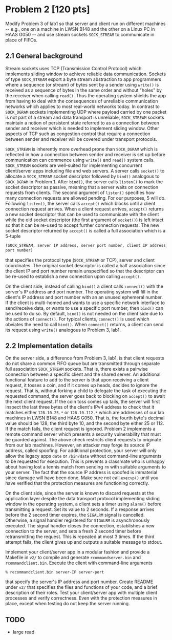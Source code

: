 # Problem 2 [120 pts]

Modify Problem 3 of lab1 so that server and client run on different machines --
e.g., one on a machine in LWSN B148 and the other on a Linux PC in HAAS G050 --
and use stream sockets `SOCK_STREAM` to communicate in place of FIFOs.

## 2.1 General background

Stream sockets uses TCP (Transmission Control Protocol) which implements sliding
window to achieve reliable data communication. Sockets of type `SOCK_STREAM`
export a byte stream abstraction to app programmers where a sequence (or stream)
of bytes sent by a sender using `write()` is received as a sequence of bytes in
the same order and without "holes" by the receiver when calling `read()`. Thus
the operating system shields the app from having to deal with the consequences
of unreliable communication networks which applies to most real-world networks
today. In contrast to `SOCK_DGRAM` sockets implementing UDP where payload
carried by one packet is not part of a stream and data transport is unreliable,
`SOCK_STREAM` sockets maintain a notion of persistent state referred to as a
connection between sender and receiver which is needed to implement sliding
window. Other aspects of TCP such as congestion control that require a
connection between sender and receiver will be covered under transport
protocols.

`SOCK_STREAM` is inherently more overhead prone than `SOCK_DGRAM` which is
reflected in how a connection between sender and receiver is set up before
communication can commence using `write()` and `read()` system calls.
`SOCK_STREAM` sockets are well-suited for implementing concurrent client/server
apps including file and web servers. A server calls `socket()` to allocate a
`SOCK_STREAM` socket descriptor followed by `bind()` analogous to `SOCK_DGRAM`
in Problem 1. After `bind()`, the server calls `listen()` to mark the socket
descriptor as passive, meaning that a server waits on connection requests from
clients. The second argument of `listen()` specifies how many connection
requests are allowed pending. For our purposes, 5 will do. Following `listen()`,
the server calls `accept()` which blocks until a client connection request
arrives. When a client request arrives, `accept()` returns a new socket
descriptor that can be used to communicate with the client while the old socket
descriptor (the first argument of `socket()`) is left intact so that it can be
re-used to accept further connection requests. The new socket descriptor
returned by `accept()` is called a full association which is a 5-tuple

```txt
(SOCK_STREAM, server IP address, server port number, client IP address, client
port number)
```

that specifies the protocol type (`SOCK_STREAM` or TCP), server and client
coordinates. The original socket descriptor is called a half association since
the client IP and port number remain unspecified so that the descriptor can be
re-used to establish a new connection upon calling `accept()`.

On the client side, instead of calling `bind()` a client calls `connect()` with
the server's IP address and port number. The operating system will fill in the
client's IP address and port number with an an unused ephemeral number. If the
client is multi-homed and wants to use a specific network interface to
send/receive data, or wants to use a specific port number, then `bind()` can be
used to do so. By default, `bind()` is not needed on the client side due to the
actions of `connect()`. For typical clients, `connect()` is used which obviates
the need to call `bind()`. When `connect()` returns, a client can send its
request using `write()` analogous to Problem 3, lab1.

## 2.2 Implementation details

On the server side, a difference from Problem 3, lab1, is that client requests
do not share a common FIFO queue but are transmitted through separate full
association `SOCK_STREAM` sockets. That is, there exists a pairwise connection
between a specific client and the shared server. An additional functional
feature to add to the server is that upon receiving a client request, it tosses
a coin, and if it comes up heads, decides to ignore the request. That is,
without forking a child to delegate the task of executing the requested command,
the server goes back to blocking on `accept()` to await the next client request.
If the coin toss comes up tails, the server will first inspect the last three
bytes of the client's IPv4 address to check that it matches either `128.10.25.*`
or `128.10.112.*` which are addresses of our lab machines in LWSN B148 and HAAS
G050. That is, the fourth byte's decimal value should be 128, the third byte 10,
and the second byte either 25 or 112. If the match fails, the client request is
ignored. Problem 2 implements a remote command server which presents a security
vulnerability that must be guarded against. The above check restricts client
requests to originate from our lab machines. However, an attacker may forge its
source IP address, called spoofing. For additional protection, your server will
only allow the legacy apps `date` or `/bin/date` without command-line arguments
to be requested for execution. This is prevents a classmate who is unhappy about
having lost a tennis match from sending `rm` with suitable arguments to your
server. The fact that the source IP address is spoofed is immaterial since
damage will have been done. Make sure not call `execvp()` until you have
verified that the protection measures are functioning correctly.

On the client side, since the server is known to discard requests at the
application layer despite the data transport protocol implementing sliding
window in the operating system, a client sets a timer using `alarm()` before
transmitting a request. Set its value to 2 seconds. If a response arrives before
the 2 second timer expires, the `SIGALRM` signal is cancelled. Otherwise, a
signal handler registered for `SIGALRM` is asynchronously executed. The signal
handler closes the connection, establishes a new connection to the server, and
sets a fresh 2 second timer before retransmitting the request. This is repeated
at most 3 times. If the third attempt fails, the client gives up and outputs a
suitable message to stdout.

Implement your client/server app in a modular fashion and provide a Makefile in
`v2/` to compile and generate `rcommandserver.bin` and `rcommandclient.bin`.
Execute the client with command-line arguments

```
% recommandclient.bin server-IP server-port
```

that specify the server's IP address and port number. Create README under `v2/`
that specifies the files and functions of your code, and a brief description of
their roles. Test your client/server app with multiple client processes and
verify correctness. Even with the protection measures in place, except when
testing do not keep the server running.

## TODO

- large read

